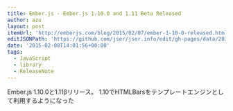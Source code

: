 ```yaml
---
title: Ember.js - Ember.js 1.10.0 and 1.11 Beta Released
author: azu
layout: post
itemUrl: 'http://emberjs.com/blog/2015/02/07/ember-1-10-0-released.html'
editJSONPath: 'https://github.com/jser/jser.info/edit/gh-pages/data/2015/02/index.json'
date: '2015-02-08T14:01:56+00:00'
tags:
  - JavaScript
  - library
  - ReleaseNote
---
```

Ember.js 1.10.0と1.11βリリース。
1.10でHTMLBarsをテンプレートエンジンとして利用するようになった
